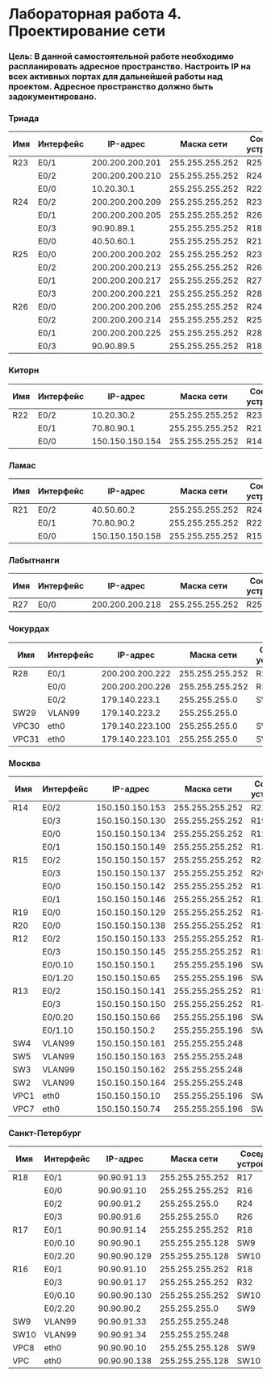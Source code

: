 # Лабораторная работа 4. Проектирование сети
### Цель: В данной самостоятельной работе необходимо распланировать адресное пространство. Настроить IP на всех активных портах для дальнейшей работы над проектом. Адресное пространство должно быть задокументировано.
### Триада
|Имя  |Интерфейс    |IP-адрес        |Маска сети        |Соседнее устройство|
|------|-------------|------------------|------------------|-------------------------|
|R23   |E0/1           |200.200.200.201 |255.255.255.252|R25                              |
|         |E0/2           |200.200.200.210 |255.255.255.252|R24                              |
|         |E0/0           |10.20.30.1           |255.255.255.252|R22                              |
|R24   |E0/2           |200.200.200.209 |255.255.255.252|R23                              |
|         |E0/1           |200.200.200.205 |255.255.255.252|R26                              |
|         |E0/3           |90.90.89.1           |255.255.255.252|R18                              |
|         |E0/0           |40.50.60.1           |255.255.255.252|R21                              |
|R25   |E0/0           |200.200.200.202 |255.255.255.252|R23                              |
|         |E0/2           |200.200.200.213 |255.255.255.252|R26                              |
|         |E0/1           |200.200.200.217 |255.255.255.252|R27                              |
|         |E0/3           |200.200.200.221 |255.255.255.252|R28                              |
|R26   |E0/0           |200.200.200.206 |255.255.255.252|R24                              |
|         |E0/2           |200.200.200.214 |255.255.255.252|R25                              |
|         |E0/1           |200.200.200.225 |255.255.255.252|R28                              |
|         |E0/3           |90.90.89.5           |255.255.255.252|R18                              |

### Киторн
|Имя  |Интерфейс    |IP-адрес        |Маска сети        |Соседнее устройство|
|------|-------------|------------------|------------------|-------------------------|
|R22   |E0/2           |10.20.30.2          |255.255.255.252|R23                              |
|         |E0/1           |70.80.90.1          |255.255.255.252|R21                              |
|         |E0/0           |150.150.150.154|255.255.255.252|R14                              |

### Ламас
|Имя  |Интерфейс    |IP-адрес        |Маска сети        |Соседнее устройство|
|------|-------------|------------------|------------------|-------------------------|
|R21   |E0/2           |40.50.60.2          |255.255.255.252|R24                             |
|         |E0/1           |70.80.90.2          |255.255.255.252|R22                              |
|         |E0/0           |150.150.150.158|255.255.255.252|R15                              |

### Лабытнанги
|Имя  |Интерфейс    |IP-адрес        |Маска сети        |Соседнее устройство|
|------|-------------|------------------|------------------|-------------------------|
|R27   |E0/0           |200.200.200.218|255.255.255.252|R25                             |

### Чокурдах
|Имя  |Интерфейс    |IP-адрес        |Маска сети        |Соседнее устройство|
|------|-------------|------------------|------------------|-------------------------|
|R28   |E0/1           |200.200.200.222|255.255.255.252|R25                               |
|         |E0/0           |200.200.200.226|255.255.255.252|R26                               |
|         |E0/2           |179.140.223.1    |255.255.255.0    |SW29                           |
|SW29|VLAN99    |179.140.223.2     |255.255.255.0    |     |
|VPC30 |eth0          |179.140.223.100|255.255.255.0   |SW29                           |
|VPC31 |eth0          |179.140.223.101|255.255.255.0   |SW29                           |

### Москва
|Имя  |Интерфейс    |IP-адрес        |Маска сети        |Соседнее устройство|
|------|-------------|------------------|------------------|-------------------------|
|R14   |E0/2           |150.150.150.153|255.255.255.252|R22                               |
|         |E0/3           |150.150.150.130|255.255.255.252|R19                               |
|         |E0/0           |150.150.150.134|255.255.255.252|R12                               |
|         |E0/1           |150.150.150.149|255.255.255.252|R13                               |
|R15   |E0/2           |150.150.150.157|255.255.255.252|R21                               |
|         |E0/3           |150.150.150.137|255.255.255.252|R20                               |
|         |E0/0           |150.150.150.142|255.255.255.252|R13                               |
|         |E0/1           |150.150.150.146|255.255.255.252|R12                               |
|R19   |E0/0           |150.150.150.129|255.255.255.252|R14                               |
|R20   |E0/0           |150.150.150.138|255.255.255.252|R15                               |
|R12   |E0/2           |150.150.150.133|255.255.255.252|R14                               |
|         |E0/3           |150.150.150.145|255.255.255.252|R15                               |
|         |E0/0.10      |150.150.150.1    |255.255.255.196|SW4                              |
|         |E0/1.20      |150.150.150.65  |255.255.255.196|SW5                               |
|R13   |E0/2           |150.150.150.141|255.255.255.252|R15                               |
|         |E0/3           |150.150.150.150|255.255.255.252|R14                               |
|         |E0/0.20      |150.150.150.66  |255.255.255.196|SW5                              |
|         |E0/1.10      |150.150.150.2    |255.255.255.196|SW4                               |
|SW4  |VLAN99    |150.150.150.161|255.255.255.248|   |
|SW5  |VLAN99    |150.150.150.163|255.255.255.248|   |
|SW3  |VLAN99    |150.150.150.162|255.255.255.248|   |
|SW2  |VLAN99    |150.150.150.164|255.255.255.248|   |
|VPC1 |eth0          |150.150.150.10  |255.255.255.196|SW3                                  |
|VPC7 |eth0          |150.150.150.74  |255.255.255.196|SW2                                  |

### Санкт-Петербург
|Имя  |Интерфейс    |IP-адрес        |Маска сети        |Соседнее устройство|
|------|-------------|------------------|------------------|-------------------------|
|R18   |E0/1           |90.90.91.13        |255.255.255.252|R17                               |
|         |E0/0           |90.90.91.10        |255.255.255.252|R16                               |
|         |E0/2           |90.90.91.2          |255.255.255.0    |R24                           |
|         |E0/3           |90.90.91.6          |255.255.255.0    |R26                           |
|R17   |E0/1           |90.90.91.14        |255.255.255.252|R18                               |
|         |E0/0.10      |90.90.90.1          |255.255.255.128|SW9                               |
|         |E0/2.20      |90.90.90.129      |255.255.255.128|SW10                           |
|R16   |E0/1           |90.90.91.10        |255.255.255.252|R18                               |
|         |E0/3           |90.90.91.17        |255.255.255.252|R32                           |
|         |E0/0.10      |90.90.90.130      |255.255.255.252|SW10                              |
|         |E0/2.20      |90.90.90.2          |255.255.255.0    |SW9                            |
|SW9  |VLAN99    |90.90.91.33        |255.255.255.248|   |
|SW10|VLAN99    |90.90.91.34        |255.255.255.248|   |
|VPC8 |eth0          |90.90.90.10        |255.255.255.128|SW9                                  |
|VPC   |eth0          |90.90.90.138      |255.255.255.128|SW10                                  |
